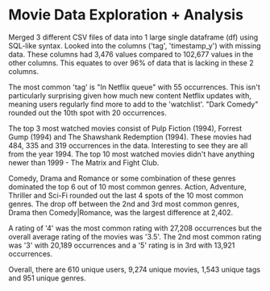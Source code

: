 # Movie Data Exploration + Analysis

Merged 3 different CSV files of data into 1 large single dataframe (df) using SQL-like syntax.
Looked into the columns ('tag', 'timestamp_y') with missing data. 
These columns had 3,476 values compared to 102,677 values in the other columns.
This equates to over 96% of data that is lacking in these 2 columns.

The most common 'tag' is "In Netflix queue" with 55 occurrences.
This isn't particularly surprising given how much new content Netflix updates with, meaning users regularly find more to add to the 'watchlist'.
"Dark Comedy" rounded out the 10th spot with 20 occurrences.

The top 3 most watched movies consist of Pulp Fiction (1994), Forrest Gump (1994) and The Shawshank Redemption (1994).
These movies had 484, 335 and 319 occurrences in the data. Interesting to see they are all from the year 1994.
The top 10 most watched movies didn't have anything newer than 1999 - The Matrix and Fight Club.

Comedy, Drama and Romance or some combination of these genres dominated the top 6 out of 10 most common genres.
Action, Adventure, Thriller and Sci-Fi rounded out the last 4 spots of the 10 most common genres.
The drop off between the 2nd and 3rd most common genres, Drama then Comedy|Romance, was the largest difference at 2,402.

A rating of '4' was the most common rating with 27,208 occurrences but the overall average rating of the movies was '3.5'.
The 2nd most common rating was '3' with 20,189 occurrences and a '5' rating is in 3rd with 13,921 occurrences.

Overall, there are 610 unique users, 9,274 unique movies, 1,543 unique tags and 951 unique genres.
